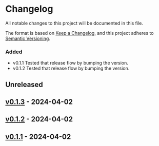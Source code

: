 # Changelog

All notable changes to this project will be documented in this file.

The format is based on [Keep a Changelog](https://keepachangelog.com/en/1.0.0/),
and this project adheres to [Semantic Versioning](https://semver.org/spec/v2.0.0.html).

### Added

- v0.1.1 Tested that release flow by bumping the version.
- v0.1.2 Tested that release flow by bumping the version.

## Unreleased

## [v0.1.3](https://github.com/THOR300/thors-project-123/releases/tag/v0.1.3) - 2024-04-02

## [v0.1.2](https://github.com/THOR300/thors-project-123/releases/tag/v0.1.2) - 2024-04-02

## [v0.1.1](https://github.com/THOR300/thors-project-123/releases/tag/v0.1.1) - 2024-04-02
